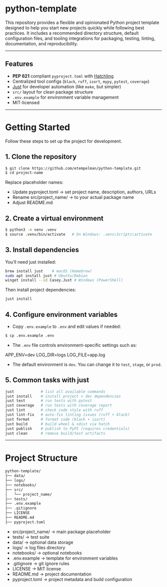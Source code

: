 # python-template
This repository provides a flexible and opinionated Python project template designed to help you start new projects quickly while following best practices. It includes a recommended directory structure, default configuration files, and tooling integrations for packaging, testing, linting, documentation, and reproducibility.

---

## Features
- **PEP 621** compliant `pyproject.toml` with [Hatchling](https://hatch.pypa.io/latest/)  
- Centralized tool configs (`black`, `ruff`, `isort`, `mypy`, `pytest`, `coverage`)  
- [Just](https://github.com/casey/just) for developer automation (like `make`, but simpler)  
- `src/` layout for clean package structure  
- `.env.example` for environment variable management  
- MIT-licensed

---

# Getting Started

Follow these steps to set up the project for development.

## 1. Clone the repository
```bash
$ git clone https://github.com/etempelman/python-template.git
$ cd project-name
```
Replace placeholder names:
- Update pyproject.toml → set project name, description, authors, URLs
- Rename src/project_name/ → to your actual package name
- Adjust README.md

## 2. Create a virtual environment
```bash
$ python3 -m venv .venv
$ source .venv/bin/activate   # On Windows: .venv\Scripts\activate
```
## 3. Install dependencies

You’ll need just installed:
```bash
brew install just    # macOS (Homebrew)
sudo apt install just # Ubuntu/Debian
winget install --id Casey.Just # Windows (PowerShell)
```
Then install project dependencies:
```bash
just install
```

## 4. Configure environment variables

- Copy `.env.example` to `.env` and edit values if needed:
```bash
$ cp .env.example .env
```
- The `.env` file controls environment-specific settings such as:

APP_ENV=dev
LOG_DIR=logs
LOG_FILE=app.log

- The default environment is `dev`. You can change it to `test`, `stage`, or `prod`.

## 5. Common tasks with just
```bash
just            # list all available commands
just install    # install project + dev dependencies
just test       # run tests with pytest
just coverage   # run tests with coverage report
just lint       # check code style with ruff
just lint-fix   # auto-fix linting issues (ruff + black)
just format     # format code (black + isort)
just build      # build wheel & sdist via hatch
just publish    # publish to PyPI (requires credentials)
just clean      # remove build/test artifacts
```

---
# Project Structure
```bash
python-template/
├── data/
├── logs/
├── notebooks/
├── src/
│   └── project_name/
├── tests/
├── .env.example
├── .gitignore
├── LICENSE
├── README.md
├── pyproject.toml
```
- src/project_name/ → main package placeholder
- tests/ → test suite
- data/ → optional data storage
- logs/ → log files directory
- notebooks/ → optional notebooks
- .env.example → template for environment variables
- .gitignore → git ignore rules
- LICENSE → MIT license
- README.md → project documentation
- pyproject.toml → project metadata and build configuration
